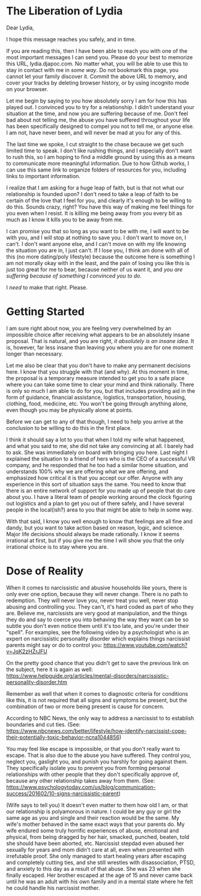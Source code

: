 # The Liberation of Lydia
Dear Lydia,

I hope this message reaches you safely, and in time.

If you are reading this, then I have been able to reach you with one of the most important messages I can send you. Please do your best to memorize this URL, lydia.djapoc.com. No matter what, you will be able to use this to stay in contact with me in _some way_. Do not bookmark this page, you cannot let your family discover it. Commit the above URL to memory, and cover your tracks by deleting browser history, or by using incognito mode on your browser.

Let me begin by saying to you how absolutely sorry I am for how this has played out. I convinced you to try for a relationship. I didn't understand your situation at the time, and now you are suffering because of me. Don't feel bad about not telling me, the abuse you have suffered throughout your life has been specifically designed to compel you not to tell me, or anyone else. I am not, have never been, and will never be mad at you for any of this.

The last time we spoke, I cut straight to the chase because we get such limited time to speak. I don't like rushing things, and I especially don't want to rush this, so I am hoping to find a middle ground by using this as a means to communicate more meaningful information. Due to how Github works, I can use this same link to organize folders of resources for you, including links to important information. 

I realize that I am asking for a huge leap of faith, but is that not what our relationship is founded upon? I don't need to take a leap of faith to be certain of the love that I feel for you, and clearly it's enough to be willing to do this. Sounds crazy, right? You have this way of making me feel things for you even when I resist. It is killing me being away from you every bit as much as I know it kills you to be away from me.

I can promise you that so long as you want to be with me, I will want to be with you, and I will stop at nothing to save you. I don't want to move on, I can't. I don't want anyone else, and I can't move on with my life knowing the situation you are in, I just can't. If I lose you, I think am done with all of this (no more dating/poly lifestyle) because the outcome here is something I am not morally okay with in the least, and the pain of losing you like this is just too great for me to bear, because neither of us want it, and _you are suffering because of something I convinced you to do_.

I _need_ to make that right. Please.

# Getting Started
I am sure right about now, you are feeling very overwhelmed by an impossible choice after receiving what appears to be an absolutely insane proposal. That is natural, and you are right, _it absolutely is an insane idea_. It is, however, far less insane than leaving you where you are for one moment longer than necessary.

Let me also be clear that you don't have to make any permanent decisions here. I know that you struggle with that (and why). At this moment in time, the proposal is a temporary measure intended to get you to a safe place where you can take some time to clear your mind and think rationally. There is only so much I am able to do for you, but that includes providing aid in the form of guidance, financial assistance, logistics, transportation, housing, clothing, food, medicine, etc. You won't be going through anything alone, even though you may be physically alone at points.

Before we can get to any of that though, I need to help you arrive at the conclusion to be willing to do this in the first place.

I think it should say a lot to you that when I told my wife what happened, and what you said to me, she did not take any convincing at all. I barely had to ask. She was immediately on board with bringing you here. Last night I explained the situation to a friend of hers who is the CEO of a successful VR company, and he responded that he too had a similar home situation, and understands 100% why we are offering what we are offering, and emphasized how critical it is that you accept our offer. Anyone with any experience in this sort of situation says the same. You need to know that there is an entire network of support for you made up of people that do care about you. I have a literal team of people working around the clock figuring out logistics and a plan to get you out of there safely, and I have several people in the local(ish?) area to you that might be able to help in some way.

With that said, I know you well enough to know that feelings are all fine and dandy, but you want to take action based on reason, logic, and science. Major life decisions should always be made rationally. I know it seems irrational at first, but if you give me the time I will show you that the only irrational choice is to stay where you are.

# Dose of Reality
When it comes to narcissistic and abusive households like yours, there is only ever one option, because they will never change. There is no path to redemption. They will never love you, never treat you well, never stop abusing and controlling you. They can't, it's hard coded as part of who they are. Believe me, narcissists are very good at manipulation, and the things they do and say to coerce you into behaving the way they want can be so subtle you don't even notice them until it's too late, and you're under their "spell". For examples, see the following video by a psychologist who is an expert on narcissistic personality disorder which explains things narcissist parents might say or do to control you: https://www.youtube.com/watch?v=JqK2zHZrJFU

On the pretty good chance that you didn't get to save the previous link on the subject, here it is again as well: https://www.helpguide.org/articles/mental-disorders/narcissistic-personality-disorder.htm

Remember as well that when it comes to diagnostic criteria for conditions like this, it is not required that all signs and symptoms be present, but the combination of two or more being present is cause for concern. 

According to NBC News, the only way to address a narcissist to to establish boundaries and cut ties. (See: https://www.nbcnews.com/better/lifestyle/how-identify-narcissist-cope-their-potentially-toxic-behavior-ncna1044856)

You may feel like escape is impossible, or that you don't really want to escape. That is also due to the abuse you have suffered. They control you, neglect you, gaslight you, and punish you harshly for going against them. They specifically isolate you to prevent you from forming personal relationships with other people that they don't specifically approve of, because any other relationship takes away from them. (See: https://www.psychologytoday.com/us/blog/communication-success/201602/10-signs-narcissistic-parent)

(Wife says to tell you) It doesn't even matter to them how old I am, or that our relationship is polyamorous in nature. I could be any guy or girl the same age as you and single and their reaction would be the same. My wife's mother behaved in the same exact ways that your parents do. My wife endured some truly horrific experiences of abuse, emotional and physical, from being dragged by her hair, smacked, punched, beaten, told she should have been aborted, etc. Narcissist stepdad even abused her sexually for years and mom didn't care at all, even when presented with irrefutable proof. She only managed to start healing years after escaping and completely cutting ties, and she still wrestles with disassociation, PTSD, and anxiety to this day as a result of that abuse. She was 23 when she finally escaped. Her brother escaped at the age of 15 and never came back until he was an adult with his own family and in a mental state where he felt he could handle his narcissist mother.

